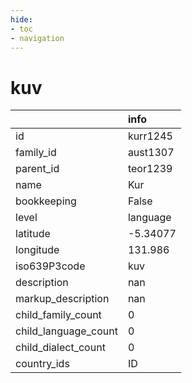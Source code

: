 ```yaml
---
hide:
- toc
- navigation
---
```

# kuv
|                      | info     |
|:---------------------|:---------|
| id                   | kurr1245 |
| family_id            | aust1307 |
| parent_id            | teor1239 |
| name                 | Kur      |
| bookkeeping          | False    |
| level                | language |
| latitude             | -5.34077 |
| longitude            | 131.986  |
| iso639P3code         | kuv      |
| description          | nan      |
| markup_description   | nan      |
| child_family_count   | 0        |
| child_language_count | 0        |
| child_dialect_count  | 0        |
| country_ids          | ID       |